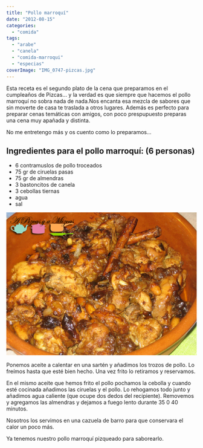 ```yaml
---
title: "Pollo marroquí"
date: "2012-08-15"
categories: 
  - "comida"
tags: 
  - "arabe"
  - "canela"
  - "comida-marroqui"
  - "especias"
coverImage: "IMG_0747-pizcas.jpg"
---
```


Esta receta es el segundo plato de la cena que preparamos en el cumpleaños de Pizcas... y la verdad es que siempre que hacemos el pollo marroquí no sobra nada de nada.Nos encanta esa mezcla de sabores que sin moverte de casa te traslada a otros lugares. Además es perfecto para preparar cenas temáticas con amigos, con poco prespupuesto preparas una cena muy apañada y distinta.

No me entretengo más y os cuento como lo preparamos...

## Ingredientes para el pollo marroquí: (6 personas)

- 6 contramuslos de pollo troceados
- 75 gr de ciruelas pasas
- 75 gr de almendras
- 3 bastoncitos de canela
- 3 cebollas tiernas
- agua
- sal

![Pollo marroquí](images/IMG_0747-pizcas.jpg "pollo marroquí (pizcas)")

Ponemos aceite a calentar en una sartén y añadimos los trozos de pollo. Lo freímos hasta que esté bien hecho. Una vez frito lo retiramos y reservamos.

En el mismo aceite que hemos frito el pollo pochamos la cebolla y cuando esté cocinada añadimos las ciruelas y el pollo. Lo rehogamos todo junto y añadimos agua caliente (que ocupe dos dedos del recipiente). Removemos y agregamos las almendras y dejamos a fuego lento durante 35 0 40 minutos.

Nosotros los servimos en una cazuela de barro para que conservara el calor un poco más.

Ya tenemos nuestro pollo marroquí pizqueado para saborearlo.
